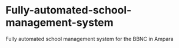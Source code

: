# Fully-automated-school-management-system
Fully automated school management system for the BBNC in Ampara
